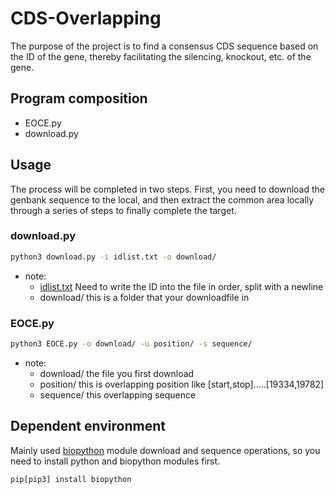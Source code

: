 # CDS-Overlapping  
The purpose of the project is to find a consensus CDS sequence based on the ID of the gene, thereby facilitating the silencing, knockout, etc. of the gene.
## Program composition   
  - EOCE.py
  - download.py  
## Usage  
The process will be completed in two steps. First, you need to download the genbank sequence to the local, and then extract the common area locally through a series of steps to finally complete the target.  
### download.py
``` sh
python3 download.py -i idlist.txt -o download/
```   
- note:  
   - [idlist.txt]() Need to write the ID into the file in order, split with a newline
   - download/ this is a folder that your downloadfile in
### EOCE.py   
``` sh
python3 EOCE.py -o download/ -u position/ -s sequence/
```
- note:
   - download/ the file you first download
   - position/ this is overlapping position like [start,stop].....[19334,19782]
   - sequence/ this overlapping sequence
## Dependent environment
Mainly used [biopython](https://biopython.org/wiki/Download) module download and sequence operations, so you need to install python and biopython modules first.
```
pip[pip3] install biopython
```
